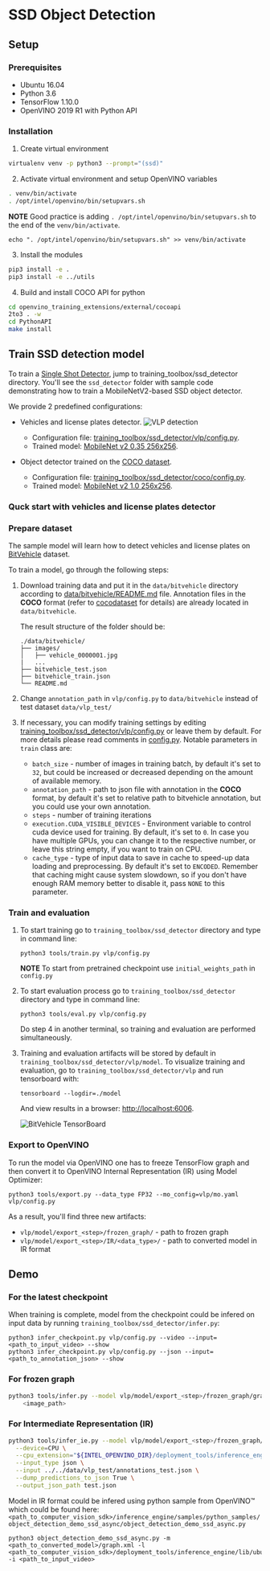 # SSD Object Detection

## Setup


### Prerequisites

* Ubuntu 16.04
* Python 3.6
* TensorFlow 1.10.0
* OpenVINO 2019 R1 with Python API


### Installation

1. Create virtual environment
```bash
virtualenv venv -p python3 --prompt="(ssd)"
```

2. Activate virtual environment and setup OpenVINO variables
```bash
. venv/bin/activate
. /opt/intel/openvino/bin/setupvars.sh
```
**NOTE** Good practice is adding `. /opt/intel/openvino/bin/setupvars.sh` to the end of the `venv/bin/activate`.
```
echo ". /opt/intel/openvino/bin/setupvars.sh" >> venv/bin/activate
```

3. Install the modules
```bash
pip3 install -e .
pip3 install -e ../utils
```

4. Build and install COCO API for python
```bash
cd openvino_training_extensions/external/cocoapi
2to3 . -w
cd PythonAPI
make install
```

## Train SSD detection model

To train a [Single Shot Detector](https://arxiv.org/abs/1512.02325), jump to
training_toolbox/ssd_detector directory. You'll see the `ssd_detector` folder with sample code
demonstrating how to train a MobileNetV2-based SSD object detector.

We provide 2 predefined configurations:
* Vehicles and license plates detector.
  ![VLP detection](vlp/docs/sample.jpg "Example of VLP detector inference")

  - Configuration file: [training_toolbox/ssd_detector/vlp/config.py](vlp/config.py).
  - Trained model: [MobileNet v2 0.35 256x256](https://download.01.org/opencv/openvino_training_extensions/models/ssd_detector/ssd-mobilenet-v2-0.35.1-barrier-256x256-0123.tar.gz).

* Object detector trained on the [COCO dataset](../../data/coco/README.md).
  - Configuration file: [training_toolbox/ssd_detector/coco/config.py](coco/config.py).
  - Trained model: [MobileNet v2 1.0 256x256](https://www.myqnapcloud.com/smartshare/6d62i0464l6p7019t3wz2891_6ku3ACR).

### Quck start with vehicles and license plates detector

### Prepare dataset

The sample model will learn how to detect vehicles and license plates on
[BitVehicle](http://iitlab.bit.edu.cn/mcislab/vehicledb/) dataset.

To train a model, go through the following steps:

1. Download training data and put it in the `data/bitvehicle` directory
    according to [data/bitvehicle/README.md](../../data/bitvehicle/README.md)
    file. Annotation files in the **COCO** format (refer to
    [cocodataset](http://cocodataset.org/#format-data) for details) are already
    located in `data/bitvehicle`.

    The result structure of the folder should be:
    ```
    ./data/bitvehicle/
    ├── images/
    │   ├── vehicle_0000001.jpg
    |   ...
    ├── bitvehicle_test.json
    ├── bitvehicle_train.json
    └── README.md
    ```

2. Change `annotation_path` in `vlp/config.py` to `data/bitvehicle` instead
    of test dataset `data/vlp_test/`

3. If necessary, you can modify training settings by editing
    [training_toolbox/ssd_detector/vlp/config.py](vlp/config.py) or leave them by
    default. For more details please read comments in
    [config.py](vlp/config.py). Notable parameters in `train`
    class are:
     * `batch_size` - number of images in training batch, by default it's set to
       `32`, but could be increased or decreased depending on the amount of
       available memory.
     * `annotation_path` - path to json file with annotation in the **COCO** format,
       by default it's set to relative path to bitvehicle annotation, but you
       could use your own annotation.
     * `steps` - number of training iterations
     * `execution.CUDA_VISIBLE_DEVICES` - Environment variable to control cuda
       device used for training. By default, it's set to `0`. In case you have
       multiple GPUs, you can change it to the respective number, or leave this
       string empty, if you want to train on CPU.
     * `cache_type` - type of input data to save in cache to speed-up data
       loading and preprocessing. By default it's set to `ENCODED`.
       Remember that caching might cause system slowdown, so if you don't have
       enough RAM memory better to disable it, pass `NONE` to this parameter.


### Train and evaluation

1. To start training go to `training_toolbox/ssd_detector` directory and type in command line:

    ```
    python3 tools/train.py vlp/config.py
    ```

    **NOTE** To start from pretrained checkpoint use `initial_weights_path` in `config.py`

2. To start evaluation process go to `training_toolbox/ssd_detector` directory and type
    in command line:

    ```
    python3 tools/eval.py vlp/config.py
    ```

    Do step 4 in another terminal, so training and evaluation are performed simultaneously.

3. Training and evaluation artifacts will be stored by default in
    `training_toolbox/ssd_detector/vlp/model`.  To visualize training and evaluation, go to
    `training_toolbox/ssd_detector/vlp` and run tensorboard with:

    ```
    tensorboard --logdir=./model
    ```

    And view results in a browser: [http://localhost:6006](http://localhost:6006).

    ![BitVehicle TensorBoard](vlp/docs/tensorboard.png "TensorBoard for BitVehicle training")


### Export to OpenVINO

To run the model via OpenVINO one has to freeze TensorFlow graph and
then convert it to OpenVINO Internal Representation (IR) using Model Optimizer:

```
python3 tools/export.py --data_type FP32 --mo_config=vlp/mo.yaml vlp/config.py
```

As a result, you'll find three new artifacts:
- `vlp/model/export_<step>/frozen_graph/` - path to frozen graph
- `vlp/model/export_<step>/IR/<data_type>/` - path to converted model in IR format


## Demo

### For the latest checkpoint

When training is complete, model from the checkpoint could be infered on
input data by running `training_toolbox/ssd_detector/infer.py`:

```
python3 infer_checkpoint.py vlp/config.py --video --input=<path_to_input_video> --show
python3 infer_checkpoint.py vlp/config.py --json --input=<path_to_annotation_json> --show
```

### For frozen graph
```Bash
python3 tools/infer.py --model vlp/model/export_<step>/frozen_graph/graph.pb.frozen \
    <image_path>
```

### For Intermediate Representation (IR)
```Bash
python3 tools/infer_ie.py --model vlp/model/export_<step>/frozen_graph/graph.pb.frozen \
  --device=CPU \
  --cpu_extension="${INTEL_OPENVINO_DIR}/deployment_tools/inference_engine/lib/intel64/libcpu_extension_avx2.so" \
  --input_type json \
  --input ../../data/vlp_test/annotations_test.json \
  --dump_predictions_to_json True \
  --output_json_path test.json
```

Model in IR format could be infered using python sample from OpenVINO™ which
could be found here: `<path_to_computer_vision_sdk>/inference_engine/samples/python_samples/object_detection_demo_ssd_async/object_detection_demo_ssd_async.py`

```
python3 object_detection_demo_ssd_async.py -m <path_to_converted_model>/graph.xml -l <path_to_computer_vision_sdk>/deployment_tools/inference_engine/lib/ubuntu_16.04/intel64/libcpu_extension_avx2.so -i <path_to_input_video>
```
